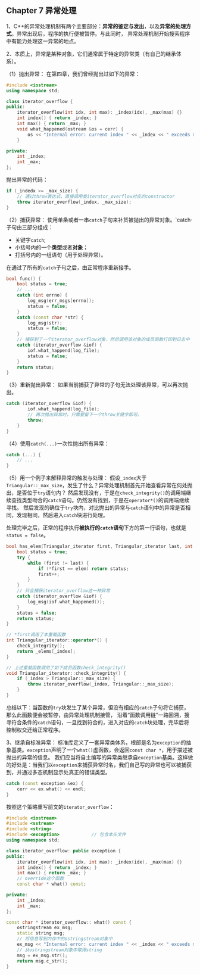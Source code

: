 ## Chapter 7 异常处理

1、C++的异常处理机制有两个主要部分：**异常的鉴定与发出**，以及**异常的处理方式**。异常出现后，程序的执行便被暂停。与此同时，
异常处理机制开始搜索程序中有能力处理这一异常的地点。

2、本质上，异常是某种对象，它们通常属于特定的异常类（有自己的继承体系）。

（1）抛出异常：
在第四章，我们曾经抛出过如下的异常：
```C++
#include <iostream>
using namespace std;

class iterator_overflow {
public:
    iterator_overflow(int idx, int max): _index(idx), _max(max) {}
    int index() { return _index; }
    int max() { return _max; }
    void what_happened(ostream &os = cerr) {
        os << "Internal error: current index " << _index << " exceeds maximum bound: " << _max << endl;
    }

private:
    int _index;
    int _max;
};
```
抛出异常的代码：
```C++
if (_indedx >= _max_size) {
    // 通过throw表达式，直接调用类iterator_overflow对应的constructor
    throw iterator_overflow(_index, _max_size);
}
```

（2）捕获异常：
使用单条或者一串`catch`子句来补货被抛出的异常对象。`catch·子句由三部分组成：
* 关键字`catch`;
* 小括号内的一个**类型**或者**对象**；
* 打括号内的一组语句（用于处理异常）。

在通过了所有的`catch`子句之后，由正常程序重新接手。
```C++
bool func() {
    bool status = true;
    // ...
    catch (int errno) {
        log_msg(err_msgs[errno]);
        status = false;
    }
    catch (const char *str) {
        log_msg(str);
        status = false;
    }
    // 捕获到了一个iterator_overflow对象，然后调用该对象的成员函数打印到日志中
    catch (iterator_overflow &iof) {
        iof.what_happend(log_file);
        status = false;
    }
    return status;
}
```

（3）重新抛出异常：
如果当前捕获了异常的子句无法处理该异常，可以再次抛出。
```C++
catch (iterator_overflow &iof) {
        iof.what_happend(log_file);
        // 再次抛出异常时，只需要留下一个throw关键字即可。
        throw;
    }
}
```

（4）使用`catch(...)`一次性抛出所有异常：
```C++
catch (...) {
    // ...
}
```

（5）用一个例子来解释异常的触发与处理：
假设`_index`大于`Triangular::_max_size`，发生了什么？异常处理机制首先开始查看异常在何处抛出，是否位于`try`语句内？
然后发现没有，于是在`check_integrity()`的调用端继续查找类型吻合的`catch`语句。仍然没有找到，于是在`operator*()`的调用端继续寻找。
然后发现的确位于`try`块内，对比抛出的异常与`catch`语句中的异常是否相同，发现相同，然后进入`catch`块进行处理。

处理完毕之后，正常的程序执行**被执行的`catch`语句**下方的第一行语句，也就是`status = false`。
```C++
bool has_elem(Triangular_iterator first, Triangular_iterator last, int elem) {
    bool status = true;
    try {
        while (first != last) {
            if (*first == elem) return status;
            first++;
        }
    }
    // 只会捕获iterator_overflow这一种异常
    catch (iterator_overflow &iof) {
        log_msg(iof.what_happened());
    }
    status = false;
    return status;
}

// *first调用了本重载函数
int Triangular_iterator::operator*() {
    check_integrity();
    return _elems[_index];
}

// 上述重载函数调用了如下成员函数check_integrity()
void Triangular_iterator::check_integrity() {
    if (_index > Triangular::_max_size) {
        throw iterator_overflow(_index, Triangular::_max_size);
    }
}
```

总结以下：当函数的`try`块发生了某个异常，但没有相应的`catch`子句将它捕获，那么此函数便会被暂停，由异常处理机制接管，
沿着“函数调用链”一路回溯，搜寻符合条件的`catch`语句，一旦找到符合的，进入对应的`catch`块处理，完毕后将控制权交还给正常程序。

3、继承自标准异常：
标准库定义了一套异常类体系，根部是名为`exception`的抽象基类。`exception`声明了一个`what()`虚函数，会返回`const char *`，用于描述被抛出的异常的信息。
我们应当将自主编写的异常类继承自`exception`基类。这样做的好处是：当我们以`exception`来捕获异常时名，我们自己写的异常也可以被捕获到，并通过多态机制显示处真正的错误类型。
```C++
catch (const exception &ex) {
    cerr << ex.what() << endl;
}
```

按照这个策略重写前文的`iterator_overflow`：
```C++
#include <iostream>
#include <sstream>
#include <string>
#include <exception>            // 包含本头文件
using namespace std;

class iterator_overflow: public exception {
public:
    iterator_overflow(int idx, int max): _index(idx), _max(max) {}
    int index() { return _index; }
    int max() { return _max; }
    // override这个函数
    const char * what() const;

private:
    int _index;
    int _max;
};

const char * iterator_overflow:: what() const {
    ostringstream ex_msg;
    static string msg;
    // 将信息写到内存中的ostringstream对象中
    ex_msg << "Internal error: current index " << _index << " exceeds maximum bound: " << _max;
    // 从ostringstream对象中取得string
    msg = ex_msg.str();
    return msg.c_str();
}
```